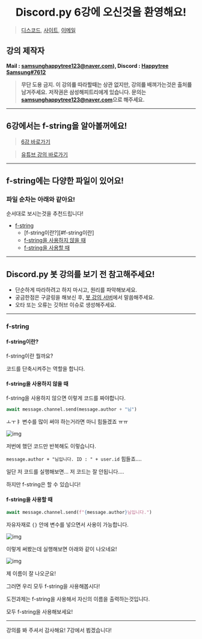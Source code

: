 <h1 align="center">Discord.py 6강에 오신것을 환영해요!</h1>

> [디스코드](https://discord.gg/7npaMJf), [사이트](https://happytree.cf/), [이메일](mailto:samsunghappytree123@naver.com)

## 강의 제작자
**Mail : [samsunghappytree123@naver.com](mailto:samsunghappytree123@naver.com)), Discord : [Happytree Samsung#7612](https://discord.com/users/726350177601978438)**
> **무단 도용 금지. 이 강의를 따라할때는 상관 없지만, 강의를 배껴가는것은 출처를 남겨주세요.**
> **저작권은 삼성해피트리에게 있습니다. 문의는 [samsunghappytree123@naver.com](mailto:samsunghappytree123@naver.com)으로 해주세요.**
------------

## 6강에서는 f-string을 알아볼꺼에요!
> [6강 바로가기](https://blog.naver.com/samsunghappytree123/221976607052)

> [유튜브 강의 바로가기](https://youtu.be/QeqdBxp-dk4)

------------

## f-string에는 다양한 파일이 있어요!
### 파일 순차는 아래와 같아요!
순서대로 보시는것을 추천드립니다!
+ [f-string](#f-string)
    + [f-string이란?][#f-string이란]
    + [f-string을 사용하지 않을 때](#f-string을-사용하지-않을-때)
    + [f-string을 사용할 때](#f-string을-사용할-때)

------------

## Discord.py 봇 강의를 보기 전 참고해주세요!
+ 단순하게 따라하려고 하지 마시고, 원리를 파악해보세요.
+ 궁금한점은 구글링을 해보신 후, [봇 강의 서버](https://discord.gg/7npaMJf)에서 말씀해주세요.
+ 오타 또는 오류는 깃허브 이슈로 생성해주세요.

------------

### f-string

#### f-string이란?
f-string이란 뭘까요?

코드를 단축시켜주는 역할을 합니다.

#### f-string을 사용하지 않을 때
f-string을 사용하지 않으면 이렇게 코드를 짜야합니다.
```py
await message.channel.send(message.author + "님")
```

ㅗㅜㅑ 변수를 많이 써야 하는거라면 마니 힘들겠죠 ㅠㅠ

![img](https://postfiles.pstatic.net/MjAyMDA1MjRfMjgg/MDAxNTkwMjk1ODk5MzM3.fwt9C-neZHZA5uMwRTRwQs_TSrzFL4iEjYoVoXo7_xwg.GgYoqrVp3wUPCEkaivJxuSFM7WguIoIVvKdLe13TAA0g.PNG.samsunghappytree123/%EA%B0%95%EC%9D%981.PNG?type=w773)

저번에 했던 코드만 반복해도 이렇습니다.

`message.author + "님입니다. ID : " + user.id` 힘들죠....

일단 저 코드를 실행해보면... 저 코드는 잘 안됩니다....

하지만 f-string은 할 수 있습니다!

#### f-string을 사용할 때
```py
await message.channel.send(f"{message.author}님입니다.")
```
자유자재로 `{}` 안에 변수를 넣으면서 사용이 가능합니다.

![img](https://postfiles.pstatic.net/MjAyMDA1MjRfMjQ3/MDAxNTkwMjk2Mjc0NTE4.FGiDYDI5zwrfsoZEsWTAzv2F7RFYB0apQklQnU34H8Mg.zNCB4hTbadApQT6GV6Yy22tAUAyxnnc2YSz_XHTwsiAg.PNG.samsunghappytree123/%EA%B0%95%EC%9D%982.PNG?type=w773)

이렇게 써봤는데 실행해보면 아래와 같이 나오네요!

![img](https://postfiles.pstatic.net/MjAyMDA1MjRfMjg1/MDAxNTkwMjk2MjkyODYz.tbHXAoHkMcIEFYdKKXEaSfsfZGUhVoZ93btp97NxNq0g.-3Mg3QLaqSduTVmok6-KndFxxdYqPNVZlQtcrCRFP3wg.PNG.samsunghappytree123/%EA%B0%95%EC%9D%983.PNG?type=w773)

제 이름이 잘 나오군요!

그러면 우리 모두 f-string을 사용해봅시다!

도전과제는 f-string을 사용해서 자신의 이름을 출력하는것입니다.

모두 f-string을 사용해보세요!

------------

강의를 봐 주셔서 감사해요! 7강에서 뵙겠습니다!

